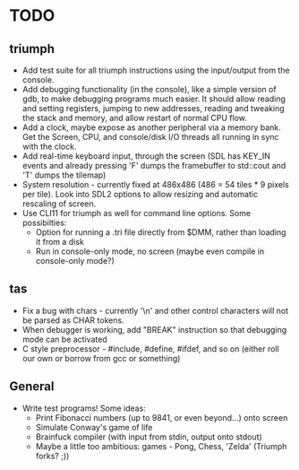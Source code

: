 # TODO

## triumph
- Add test suite for all triumph instructions using the input/output from the console.
- Add debugging functionality (in the console), like a simple version of gdb, to make debugging programs much easier. It should allow reading and setting registers, jumping to new addresses, reading and tweaking the stack and memory, and allow restart of normal CPU flow.
- Add a clock, maybe expose as another peripheral via a memory bank. Get the Screen, CPU, and console/disk I/O threads all running in sync with the clock.
- Add real-time keyboard input, through the screen (SDL has KEY_IN events and already pressing 'F' dumps the framebuffer to std::cout and 'T' dumps the tilemap)
- System resolution - currently fixed at 486x486 (486 = 54 tiles * 9 pixels per tile). Look into SDL2 options to allow resizing and automatic rescaling of screen.
- Use CLI11 for triumph as well for command line options. Some possibilties:
   * Option for running a .tri file directly from $DMM, rather than loading it from a disk
   * Run in console-only mode, no screen (maybe even compile in console-only mode?)

## tas
- Fix a bug with chars - currently '\n' and other control characters will not be parsed as CHAR tokens.
- When debugger is working, add "BREAK" instruction so that debugging mode can be activated
- C style preprocessor - #include, #define, #ifdef, and so on (either roll our own or borrow from gcc or something)

## General
- Write test programs! Some ideas:
  * Print Fibonacci numbers (up to 9841, or even beyond...) onto screen
  * Simulate Conway's game of life
  * Brainfuck compiler (with input from stdin, output onto stdout)
  * Maybe a little too ambitious: games - Pong, Chess, 'Zelda' (Triumph forks? ;))
